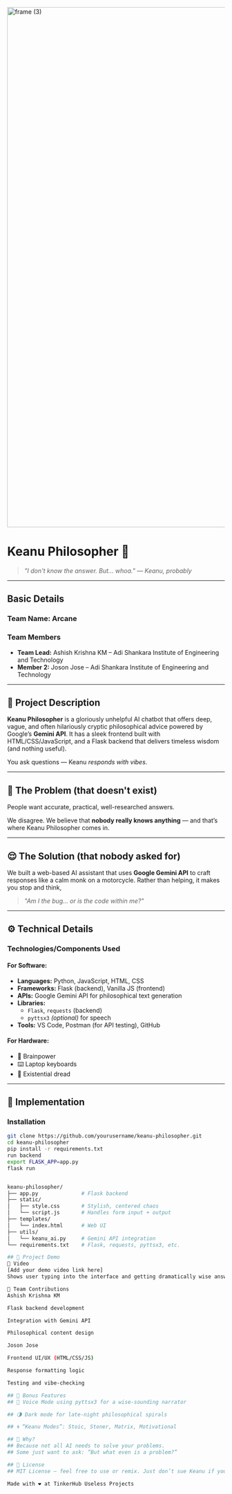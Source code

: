 <img width="3188" height="1202" alt="frame (3)" src="https://github.com/user-attachments/assets/517ad8e9-ad22-457d-9538-a9e62d137cd7" />

# Keanu Philosopher 🎯

> *"I don't know the answer. But... whoa." — Keanu, probably*

---

## Basic Details

### Team Name: Arcane

### Team Members
- **Team Lead:** Ashish Krishna KM – Adi Shankara Institute of Engineering and Technology  
- **Member 2:** Joson Jose – Adi Shankara Institute of Engineering and Technology  

---

## 🧘 Project Description  
**Keanu Philosopher** is a gloriously unhelpful AI chatbot that offers deep, vague, and often hilariously cryptic philosophical advice powered by Google’s **Gemini API**. It has a sleek frontend built with HTML/CSS/JavaScript, and a Flask backend that delivers timeless wisdom (and nothing useful).

You ask questions — Keanu *responds with vibes*.

---

## 🤷 The Problem (that doesn't exist)  
People want accurate, practical, well-researched answers.

We disagree. We believe that **nobody really knows anything** — and that’s where Keanu Philosopher comes in.

---

## 😌 The Solution (that nobody asked for)  
We built a web-based AI assistant that uses **Google Gemini API** to craft responses like a calm monk on a motorcycle. Rather than helping, it makes you stop and think,  
> *"Am I the bug… or is the code within me?"*

---

## ⚙️ Technical Details

### Technologies/Components Used 

#### For Software:

- **Languages:** Python, JavaScript, HTML, CSS  
- **Frameworks:** Flask (backend), Vanilla JS (frontend)  
- **APIs:** Google Gemini API for philosophical text generation  
- **Libraries:** 
  - `Flask`, `requests` (backend)  
  - `pyttsx3` *(optional)* for speech  
- **Tools:** VS Code, Postman (for API testing), GitHub

#### For Hardware:

- 🧠 Brainpower  
- ⌨️ Laptop keyboards  
- 🫠 Existential dread  

---

## 🧠 Implementation

### Installation
```bash
git clone https://github.com/yourusername/keanu-philosopher.git
cd keanu-philosopher
pip install -r requirements.txt
run backend
export FLASK_APP=app.py
flask run


keanu-philosopher/
├── app.py              # Flask backend
├── static/
│   ├── style.css       # Stylish, centered chaos
│   └── script.js       # Handles form input + output
├── templates/
│   └── index.html      # Web UI
├── utils/
│   └── keanu_ai.py     # Gemini API integration
└── requirements.txt    # Flask, requests, pyttsx3, etc.

## 🎥 Project Demo
🔗 Video
[Add your demo video link here]
Shows user typing into the interface and getting dramatically wise answers.

🤝 Team Contributions
Ashish Krishna KM

Flask backend development

Integration with Gemini API

Philosophical content design

Joson Jose

Frontend UI/UX (HTML/CSS/JS)

Response formatting logic

Testing and vibe-checking

## 🚀 Bonus Features
## 🎤 Voice Mode using pyttsx3 for a wise-sounding narrator

## 🌗 Dark mode for late-night philosophical spirals

## 🌀 “Keanu Modes”: Stoic, Stoner, Matrix, Motivational

## 💌 Why?
## Because not all AI needs to solve your problems.
## Some just want to ask: “But what even is a problem?”

## 📄 License
## MIT License — feel free to use or remix. Just don’t sue Keanu if your life gets more confusing.

Made with ❤️ at TinkerHub Useless Projects
